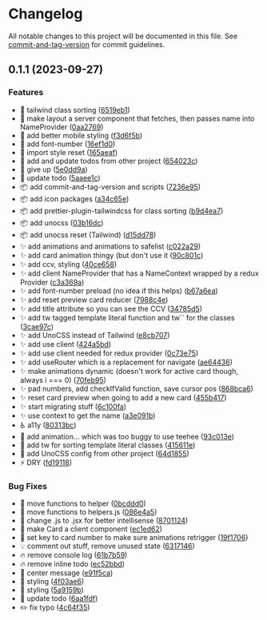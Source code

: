# Changelog

All notable changes to this project will be documented in this file. See [commit-and-tag-version](https://github.com/absolute-version/commit-and-tag-version) for commit guidelines.

## 0.1.1 (2023-09-27)


### Features

* :art: tailwind class sorting ([6519eb1](https://github.com/henrikvilhelmberglund/javascript-3-assignment-ewallet-nextjs/commit/6519eb1144164586155c99c5c627b7a19bfbf251))
* :bug: make layout a server component that fetches, then passes name into NameProvider ([0aa2769](https://github.com/henrikvilhelmberglund/javascript-3-assignment-ewallet-nextjs/commit/0aa27690f2051c878852ffa367877618f5a936f6))
* :lipstick: add better mobile styling ([f3d6f5b](https://github.com/henrikvilhelmberglund/javascript-3-assignment-ewallet-nextjs/commit/f3d6f5b7ff64e400d3df8f22a28274117c1481d0))
* :lipstick: add font-number ([16ef1d0](https://github.com/henrikvilhelmberglund/javascript-3-assignment-ewallet-nextjs/commit/16ef1d038dff9a117b2c77c31246943f9562c9e1))
* :lipstick: import style reset ([165aeaf](https://github.com/henrikvilhelmberglund/javascript-3-assignment-ewallet-nextjs/commit/165aeaf2bf8f61a721641393914eff5596839b17))
* :memo: add and update todos from other project ([654023c](https://github.com/henrikvilhelmberglund/javascript-3-assignment-ewallet-nextjs/commit/654023c512619f4a42e91b84693c0211b1f2cc89))
* :memo: give up ([5e0dd9a](https://github.com/henrikvilhelmberglund/javascript-3-assignment-ewallet-nextjs/commit/5e0dd9ac3944b7b332159d040bd370fba40a3521))
* :memo: update todo ([5aaee1c](https://github.com/henrikvilhelmberglund/javascript-3-assignment-ewallet-nextjs/commit/5aaee1cd8df3cbfaa11b644ab5d0f5aa554980f2))
* :package: add commit-and-tag-version and scripts ([7236e95](https://github.com/henrikvilhelmberglund/javascript-3-assignment-ewallet-nextjs/commit/7236e956271d89aa5361e2fc25c54f3a31ec4a3f))
* :package: add icon packages ([a34c65e](https://github.com/henrikvilhelmberglund/javascript-3-assignment-ewallet-nextjs/commit/a34c65ef079b59fed4a59529d0e415afb8781fb6))
* :package: add prettier-plugin-tailwindcss for class sorting ([b9d4ea7](https://github.com/henrikvilhelmberglund/javascript-3-assignment-ewallet-nextjs/commit/b9d4ea7b285cc9a36b4b5f60582417a132413c37))
* :package: add unocss ([03b16dc](https://github.com/henrikvilhelmberglund/javascript-3-assignment-ewallet-nextjs/commit/03b16dc665030c14775786d441e786ad31a9a183))
* :package: add unocss reset (Tailwind) ([d15dd78](https://github.com/henrikvilhelmberglund/javascript-3-assignment-ewallet-nextjs/commit/d15dd78478896055e658fb487c014941068b5537))
* :sparkles: add animations and animations to safelist ([c022a29](https://github.com/henrikvilhelmberglund/javascript-3-assignment-ewallet-nextjs/commit/c022a295fcfdf6f0a72fe830645ab3926cf819dc))
* :sparkles: add card animation thingy (but don't use it ([90c801c](https://github.com/henrikvilhelmberglund/javascript-3-assignment-ewallet-nextjs/commit/90c801c34c7918f4c88337f1638400871d3002db))
* :sparkles: add ccv, styling ([40ce658](https://github.com/henrikvilhelmberglund/javascript-3-assignment-ewallet-nextjs/commit/40ce65810185752861f901eadb1f4b5aec367f65))
* :sparkles: add client NameProvider that has a NameContext wrapped by a redux Provider ([c3a369a](https://github.com/henrikvilhelmberglund/javascript-3-assignment-ewallet-nextjs/commit/c3a369a37a789dae5fb65843a1ccd06707a11583))
* :sparkles: add font-number preload (no idea if this helps) ([b67a6ea](https://github.com/henrikvilhelmberglund/javascript-3-assignment-ewallet-nextjs/commit/b67a6ea68380a98c6592f1e82eefda6056a8293e))
* :sparkles: add reset preview card reducer ([7988c4e](https://github.com/henrikvilhelmberglund/javascript-3-assignment-ewallet-nextjs/commit/7988c4ec93c4f532317cd9fa59a25d32365ca672))
* :sparkles: add title attribute so you can see the CCV ([34785d5](https://github.com/henrikvilhelmberglund/javascript-3-assignment-ewallet-nextjs/commit/34785d5b1efe93df61d72a1f9cc449b004d5d371))
* :sparkles: add tw tagged template literal function and tw`` for the classes ([3cae97c](https://github.com/henrikvilhelmberglund/javascript-3-assignment-ewallet-nextjs/commit/3cae97c9c4ee42a2c57cc150b045586ce2136085))
* :sparkles: add UnoCSS instead of Tailwind ([e8cb707](https://github.com/henrikvilhelmberglund/javascript-3-assignment-ewallet-nextjs/commit/e8cb707168ffcf92d9cf140e8ec210a00a739eb1))
* :sparkles: add use client ([424a5bd](https://github.com/henrikvilhelmberglund/javascript-3-assignment-ewallet-nextjs/commit/424a5bda7a0f6e918d5c1a1649a082bcdf4fb3ce))
* :sparkles: add use client needed for redux provider ([0c73e75](https://github.com/henrikvilhelmberglund/javascript-3-assignment-ewallet-nextjs/commit/0c73e75513adc34f8e93a96dcb7ac9f6ae5ddcb4))
* :sparkles: add useRouter which is a replacement for navigate ([ae64436](https://github.com/henrikvilhelmberglund/javascript-3-assignment-ewallet-nextjs/commit/ae644363530a361f6592fb25f56f8541034ab038))
* :sparkles: make animations dynamic (doesn't work for active card though, always i === 0) ([70feb95](https://github.com/henrikvilhelmberglund/javascript-3-assignment-ewallet-nextjs/commit/70feb95e7e3d06a016f2c57aa98f5386a0c4cb3b))
* :sparkles: pad numbers, add checkIfValid function, save cursor pos ([868bca6](https://github.com/henrikvilhelmberglund/javascript-3-assignment-ewallet-nextjs/commit/868bca639b94d66b6dca2c1dfd42af01989160f1))
* :sparkles: reset card preview when going to add a new card ([455b417](https://github.com/henrikvilhelmberglund/javascript-3-assignment-ewallet-nextjs/commit/455b417cd16e774561e234d2a48dcc5ca1471089))
* :sparkles: start migrating stuff ([6c100fa](https://github.com/henrikvilhelmberglund/javascript-3-assignment-ewallet-nextjs/commit/6c100fa128bd0407a704a1b7e7b2744cfcff005e))
* :sparkles: use context to get the name ([a3e091b](https://github.com/henrikvilhelmberglund/javascript-3-assignment-ewallet-nextjs/commit/a3e091b96409380e489d600b6bdf3fcbb7bfd5b8))
* :wheelchair: a11y ([80313bc](https://github.com/henrikvilhelmberglund/javascript-3-assignment-ewallet-nextjs/commit/80313bc32958b53e49c03f88d384f85595575e73))
* :wrench: add animation... which was too buggy to use teehee ([93c013e](https://github.com/henrikvilhelmberglund/javascript-3-assignment-ewallet-nextjs/commit/93c013e9d2fed41bea6fb2135e89ae5de6f65fbc))
* :wrench: add tw for sorting template literal classes ([415611e](https://github.com/henrikvilhelmberglund/javascript-3-assignment-ewallet-nextjs/commit/415611e5f5dbced1ccde98a86a7f6123df986510))
* :wrench: add UnoCSS config from other project ([64d1855](https://github.com/henrikvilhelmberglund/javascript-3-assignment-ewallet-nextjs/commit/64d185528fd252c7416e8fc5ca9af4b2c91e6418))
* :zap: DRY ([fd19118](https://github.com/henrikvilhelmberglund/javascript-3-assignment-ewallet-nextjs/commit/fd19118dd6000f783e4455aa4847ec63cebf98eb))


### Bug Fixes

* :art: move functions to helper ([0bcddd0](https://github.com/henrikvilhelmberglund/javascript-3-assignment-ewallet-nextjs/commit/0bcddd038c5994c591956165a203e5bb39a35cb1))
* :art: move functions to helpers.js ([086e4a5](https://github.com/henrikvilhelmberglund/javascript-3-assignment-ewallet-nextjs/commit/086e4a58299e67c5349f66b3124b4a7d2812bd91))
* :bug: change .js to .jsx for better intellisense ([8701124](https://github.com/henrikvilhelmberglund/javascript-3-assignment-ewallet-nextjs/commit/8701124bfcf0facc4383d2e5ab0050cee0a2fc0e))
* :bug: make Card a client component ([ec1ed62](https://github.com/henrikvilhelmberglund/javascript-3-assignment-ewallet-nextjs/commit/ec1ed62e1f81b0a5633f87b13f8fe1dc74780381))
* :bug: set key to card number to make sure animations retrigger ([19f1706](https://github.com/henrikvilhelmberglund/javascript-3-assignment-ewallet-nextjs/commit/19f1706872cefb662b7290c40861baa4e337f520))
* :bulb: comment out stuff, remove unused state ([6317146](https://github.com/henrikvilhelmberglund/javascript-3-assignment-ewallet-nextjs/commit/63171462fee34ff57fc51e53421a789de37e6a71))
* :fire: remove console log ([61b7b59](https://github.com/henrikvilhelmberglund/javascript-3-assignment-ewallet-nextjs/commit/61b7b59249a4d3168cf2162373f1848519511c19))
* :fire: remove inline todo ([ec52bbd](https://github.com/henrikvilhelmberglund/javascript-3-assignment-ewallet-nextjs/commit/ec52bbd890e5ca0d689d25eaf924d3ba82043d48))
* :lipstick: center message ([e91f5ca](https://github.com/henrikvilhelmberglund/javascript-3-assignment-ewallet-nextjs/commit/e91f5caf570d44bf1fd8e1b487aaaa75071f2dbe))
* :lipstick: styling ([4f03ae6](https://github.com/henrikvilhelmberglund/javascript-3-assignment-ewallet-nextjs/commit/4f03ae68d9852d1610cf202f698bdf58b5811306))
* :lipstick: styling ([5a9159b](https://github.com/henrikvilhelmberglund/javascript-3-assignment-ewallet-nextjs/commit/5a9159b0763e329840d45df47d44c50b6412d392))
* :memo: update todo ([6aa1fdf](https://github.com/henrikvilhelmberglund/javascript-3-assignment-ewallet-nextjs/commit/6aa1fdf48feada24dfe657a0ecb5c88308d27d2a))
* :pencil2: fix typo ([4c64f35](https://github.com/henrikvilhelmberglund/javascript-3-assignment-ewallet-nextjs/commit/4c64f35199ea0f4820d978a50b95cfd96137ebf7))
